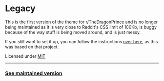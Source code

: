 # Legacy
This is the first version of the theme for [r/TheDragonPrince](https://old.reddit.com/r/TheDragonPrince) and is no longer being maintained as it is very close to Reddit's CSS limit of 100Kb, is buggy because of the way stuff is being moved around, and is just messy.

If you still want to set it up, you can follow the instructions [over here](https://github.com/ncla/musereddit#development-setup), as this was based on that project.

Licensed under [MIT](https://choosealicense.com/licenses/mit/)

---

### [See maintained version](https://github.com/flowzy/r-thedragonprince)
